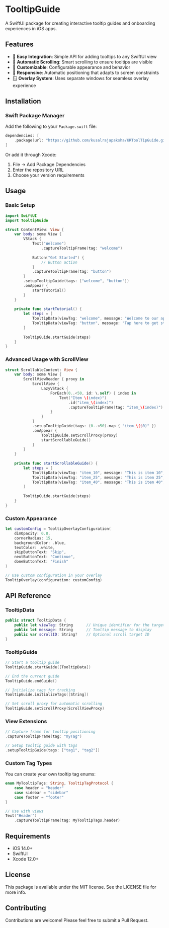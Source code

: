# TooltipGuide

A SwiftUI package for creating interactive tooltip guides and onboarding experiences in iOS apps.

## Features

- 🎯 **Easy Integration**: Simple API for adding tooltips to any SwiftUI view
- 🔄 **Automatic Scrolling**: Smart scrolling to ensure tooltips are visible
- 🎨 **Customizable**: Configurable appearance and behavior
- 📱 **Responsive**: Automatic positioning that adapts to screen constraints
- 🪟 **Overlay System**: Uses separate windows for seamless overlay experience

## Installation

### Swift Package Manager

Add the following to your `Package.swift` file:

```swift
dependencies: [
    .package(url: "https://github.com/kusalrajapaksha/KRToolTipGuide.git", from: "1.0.0")
]
```

Or add it through Xcode:
1. File → Add Package Dependencies
2. Enter the repository URL
3. Choose your version requirements

## Usage

### Basic Setup

```swift
import SwiftUI
import TooltipGuide

struct ContentView: View {
    var body: some View {
        VStack {
            Text("Welcome")
                .captureTooltipFrame(tag: "welcome")
            
            Button("Get Started") {
                // Button action
            }
            .captureTooltipFrame(tag: "button")
        }
        .setupTooltipGuide(tags: ["welcome", "button"])
        .onAppear {
            startTutorial()
        }
    }
    
    private func startTutorial() {
        let steps = [
            TooltipData(viewTag: "welcome", message: "Welcome to our app!"),
            TooltipData(viewTag: "button", message: "Tap here to get started")
        ]
        
        TooltipGuide.startGuide(steps)
    }
}
```

### Advanced Usage with ScrollView

```swift
struct ScrollableContent: View {
    var body: some View {
        ScrollViewReader { proxy in
            ScrollView {
                LazyVStack {
                    ForEach(0..<50, id: \.self) { index in
                        Text("Item \(index)")
                            .id("item_\(index)")
                            .captureTooltipFrame(tag: "item_\(index)")
                    }
                }
            }
            .setupTooltipGuide(tags: (0..<50).map { "item_\($0)" })
            .onAppear {
                TooltipGuide.setScrollProxy(proxy)
                startScrollableGuide()
            }
        }
    }
    
    private func startScrollableGuide() {
        let steps = [
            TooltipData(viewTag: "item_10", message: "This is item 10", scrollID: "item_10"),
            TooltipData(viewTag: "item_25", message: "This is item 25", scrollID: "item_25"),
            TooltipData(viewTag: "item_40", message: "This is item 40", scrollID: "item_40")
        ]
        
        TooltipGuide.startGuide(steps)
    }
}
```

### Custom Appearance

```swift
let customConfig = TooltipOverlayConfiguration(
    dimOpacity: 0.8,
    cornerRadius: 15,
    backgroundColor: .blue,
    textColor: .white,
    skipButtonText: "Skip",
    nextButtonText: "Continue",
    doneButtonText: "Finish"
)

// Use custom configuration in your overlay
TooltipOverlay(configuration: customConfig)
```

## API Reference

### TooltipData

```swift
public struct TooltipData {
    public let viewTag: String      // Unique identifier for the target view
    public let message: String      // Tooltip message to display
    public var scrollID: String?    // Optional scroll target ID
}
```

### TooltipGuide

```swift
// Start a tooltip guide
TooltipGuide.startGuide([TooltipData])

// End the current guide
TooltipGuide.endGuide()

// Initialize tags for tracking
TooltipGuide.initializeTags([String])

// Set scroll proxy for automatic scrolling
TooltipGuide.setScrollProxy(ScrollViewProxy)
```

### View Extensions

```swift
// Capture frame for tooltip positioning
.captureTooltipFrame(tag: "myTag")

// Setup tooltip guide with tags
.setupTooltipGuide(tags: ["tag1", "tag2"])
```

### Custom Tag Types

You can create your own tooltip tag enums:

```swift
enum MyTooltipTags: String, TooltipTagProtocol {
    case header = "header"
    case sidebar = "sidebar"
    case footer = "footer"
}

// Use with views
Text("Header")
    .captureTooltipFrame(tag: MyTooltipTags.header)
```

## Requirements

- iOS 14.0+
- SwiftUI
- Xcode 12.0+

## License

This package is available under the MIT license. See the LICENSE file for more info.

## Contributing

Contributions are welcome! Please feel free to submit a Pull Request.
